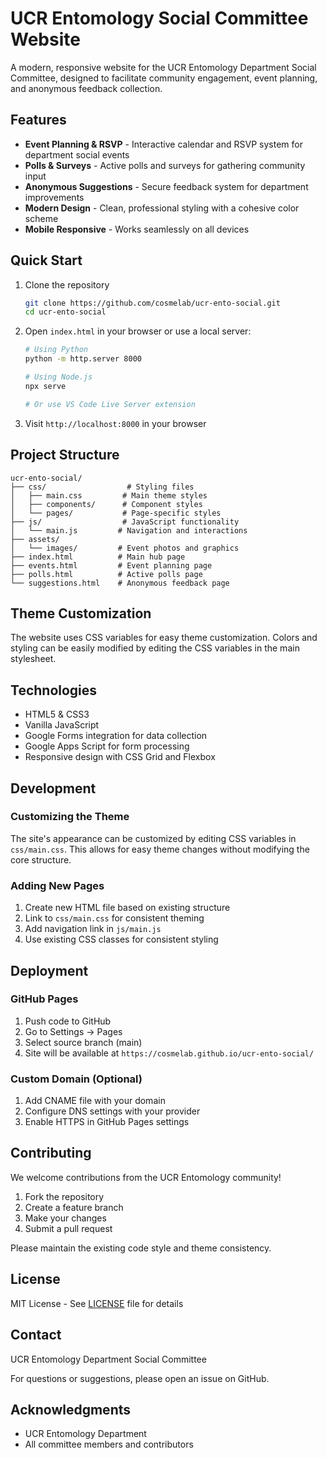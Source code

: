 # UCR Entomology Social Committee Website

A modern, responsive website for the UCR Entomology Department Social Committee, designed to facilitate community engagement, event planning, and anonymous feedback collection.

## Features

- **Event Planning & RSVP** - Interactive calendar and RSVP system for department social events
- **Polls & Surveys** - Active polls and surveys for gathering community input
- **Anonymous Suggestions** - Secure feedback system for department improvements
- **Modern Design** - Clean, professional styling with a cohesive color scheme
- **Mobile Responsive** - Works seamlessly on all devices

## Quick Start

1. Clone the repository
   ```bash
   git clone https://github.com/cosmelab/ucr-ento-social.git
   cd ucr-ento-social
   ```

2. Open `index.html` in your browser or use a local server:
   ```bash
   # Using Python
   python -m http.server 8000

   # Using Node.js
   npx serve

   # Or use VS Code Live Server extension
   ```

3. Visit `http://localhost:8000` in your browser

## Project Structure

```
ucr-ento-social/
├── css/                  # Styling files
│   ├── main.css         # Main theme styles
│   ├── components/      # Component styles
│   └── pages/           # Page-specific styles
├── js/                  # JavaScript functionality
│   └── main.js         # Navigation and interactions
├── assets/
│   └── images/         # Event photos and graphics
├── index.html          # Main hub page
├── events.html         # Event planning page
├── polls.html          # Active polls page
└── suggestions.html    # Anonymous feedback page
```

## Theme Customization

The website uses CSS variables for easy theme customization. Colors and styling can be easily modified by editing the CSS variables in the main stylesheet.

## Technologies

- HTML5 & CSS3
- Vanilla JavaScript
- Google Forms integration for data collection
- Google Apps Script for form processing
- Responsive design with CSS Grid and Flexbox

## Development

### Customizing the Theme

The site's appearance can be customized by editing CSS variables in `css/main.css`. This allows for easy theme changes without modifying the core structure.

### Adding New Pages

1. Create new HTML file based on existing structure
2. Link to `css/main.css` for consistent theming
3. Add navigation link in `js/main.js`
4. Use existing CSS classes for consistent styling

## Deployment

### GitHub Pages

1. Push code to GitHub
2. Go to Settings → Pages
3. Select source branch (main)
4. Site will be available at `https://cosmelab.github.io/ucr-ento-social/`

### Custom Domain (Optional)

1. Add CNAME file with your domain
2. Configure DNS settings with your provider
3. Enable HTTPS in GitHub Pages settings

## Contributing

We welcome contributions from the UCR Entomology community!

1. Fork the repository
2. Create a feature branch
3. Make your changes
4. Submit a pull request

Please maintain the existing code style and theme consistency.

## License

MIT License - See [LICENSE](LICENSE) file for details

## Contact

UCR Entomology Department Social Committee

For questions or suggestions, please open an issue on GitHub.

## Acknowledgments

- UCR Entomology Department
- All committee members and contributors